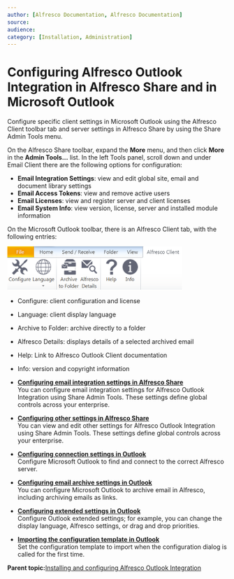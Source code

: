 ```yaml
---
author: [Alfresco Documentation, Alfresco Documentation]
source: 
audience: 
category: [Installation, Administration]
---
```


# Configuring Alfresco Outlook Integration in Alfresco Share and in Microsoft Outlook

Configure specific client settings in Microsoft Outlook using the Alfresco Client toolbar tab and server settings in Alfresco Share by using the Share Admin Tools menu.

On the Alfresco Share toolbar, expand the **More** menu, and then click **More** in the **Admin Tools...** list. In the left Tools panel, scroll down and under Email Client there are the following options for configuration:

-   **Email Integration Settings**: view and edit global site, email and document library settings
-   **Email Access Tokens**: view and remove active users
-   **Email Licenses**: view and register server and client licenses
-   **Email System Info**: view version, license, server and installed module information

On the Microsoft Outlook toolbar, there is an Alfresco Client tab, with the following entries:

![Alfresco Outlook Client ribbon in Outlook](../images/ribbon.png)

-   Configure: client configuration and license
-   Language: client display language
-   Archive to Folder: archive directly to a folder
-   Alfresco Details: displays details of a selected archived email
-   Help: Link to Alfresco Outlook Client documentation
-   Info: version and copyright information

-   **[Configuring email integration settings in Alfresco Share](../tasks/Outlook-admin-integration.md)**  
You can configure email integration settings for Alfresco Outlook Integration using Share Admin Tools. These settings define global controls across your enterprise.
-   **[Configuring other settings in Alfresco Share](../tasks/Outlook-admin-integration-1.md)**  
You can view and edit other settings for Alfresco Outlook Integration using Share Admin Tools. These settings define global controls across your enterprise.
-   **[Configuring connection settings in Outlook](../tasks/Outlook-config-server.md)**  
Configure Microsoft Outlook to find and connect to the correct Alfresco server.
-   **[Configuring email archive settings in Outlook](../tasks/Outlook-config-email.md)**  
You can configure Microsoft Outlook to archive email in Alfresco, including archiving emails as links.
-   **[Configuring extended settings in Outlook](../tasks/Outlook-config-extended.md)**  
Configure Outlook extended settings; for example, you can change the display language, Alfresco settings, or drag and drop priorities.
-   **[Importing the configuration template in Outlook](../tasks/Outlook-config-template-setup.md)**  
Set the configuration template to import when the configuration dialog is called for the first time.

**Parent topic:**[Installing and configuring Alfresco Outlook Integration](../concepts/Outlook-install-intro.md)

